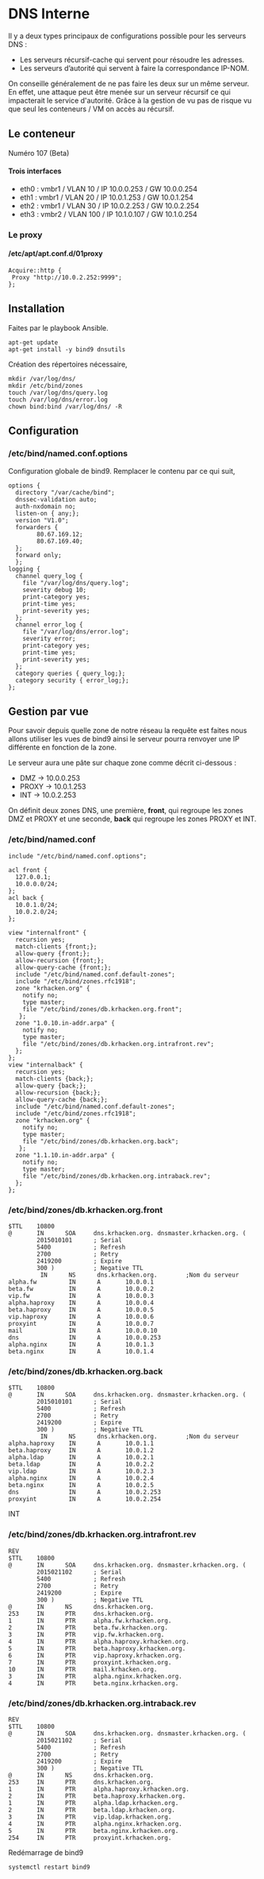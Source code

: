 # DNS Interne

Il y a deux types principaux de configurations possible pour les serveurs DNS :
- Les serveurs récursif-cache qui servent pour résoudre les adresses.
- Les serveurs d’autorité qui servent à faire la correspondance IP-NOM.

On conseille généralement de ne pas faire les deux sur un même serveur. En effet, une attaque peut être menée sur un serveur récursif ce qui impacterait le service d'autorité. Grâce à la gestion de vu pas de risque vu que seul les conteneurs / VM on accès au récursif.

## Le conteneur
Numéro 107 (Beta)
#### Trois interfaces
- eth0 : vmbr1 / VLAN 10 / IP 10.0.0.253 / GW 10.0.0.254
- eth1 : vmbr1 / VLAN 20 / IP 10.0.1.253 / GW 10.0.1.254
- eth2 : vmbr1 / VLAN 30 / IP 10.0.2.253 / GW 10.0.2.254
- eth3 : vmbr2 / VLAN 100 / IP 10.1.0.107 / GW 10.1.0.254


### Le proxy
#### /etc/apt/apt.conf.d/01proxy
```
Acquire::http {
 Proxy "http://10.0.2.252:9999";
};
```

## Installation
Faites par le playbook Ansible.

```
apt-get update
apt-get install -y bind9 dnsutils
```
Création des répertoires nécessaire,
```
mkdir /var/log/dns/
mkdir /etc/bind/zones
touch /var/log/dns/query.log
touch /var/log/dns/error.log
chown bind:bind /var/log/dns/ -R
```

## Configuration

### /etc/bind/named.conf.options
Configuration globale de bind9. Remplacer le contenu par ce qui suit,
```
options {
  directory "/var/cache/bind";
  dnssec-validation auto;
  auth-nxdomain no;
  listen-on { any;};
  version "V1.0";
  forwarders {
        80.67.169.12;
        80.67.169.40;
  };
  forward only;
  };
logging {
  channel query_log {
    file "/var/log/dns/query.log";
    severity debug 10;
    print-category yes;
    print-time yes;
    print-severity yes;
  };
  channel error_log {
    file "/var/log/dns/error.log";
    severity error;
    print-category yes;
    print-time yes;
    print-severity yes;
  };
  category queries { query_log;};
  category security { error_log;};
};
```

## Gestion par vue
Pour savoir depuis quelle zone de notre réseau la requête est faites nous allons utiliser les vues de bind9 ainsi le serveur pourra renvoyer une IP différente en fonction de la zone.

Le serveur aura une pâte sur chaque zone comme décrit ci-dessous :
- DMZ -> 10.0.0.253
- PROXY -> 10.0.1.253
- INT -> 10.0.2.253

On définit deux zones DNS, une première, **front**, qui regroupe les zones DMZ et PROXY et une seconde, **back** qui regroupe les zones PROXY et INT.

### /etc/bind/named.conf
```
include "/etc/bind/named.conf.options";

acl front {
  127.0.0.1;
  10.0.0.0/24;
};
acl back {
  10.0.1.0/24;
  10.0.2.0/24;
};

view "internalfront" {
  recursion yes;
  match-clients {front;};
  allow-query {front;};
  allow-recursion {front;};
  allow-query-cache {front;};
  include "/etc/bind/named.conf.default-zones";
  include "/etc/bind/zones.rfc1918";
  zone "krhacken.org" {
    notify no;
    type master;
    file "/etc/bind/zones/db.krhacken.org.front";
   };
  zone "1.0.10.in-addr.arpa" {
    notify no;
    type master;
    file "/etc/bind/zones/db.krhacken.org.intrafront.rev";
  };
};
view "internalback" {
  recursion yes;
  match-clients {back;};
  allow-query {back;};
  allow-recursion {back;};
  allow-query-cache {back;};
  include "/etc/bind/named.conf.default-zones";
  include "/etc/bind/zones.rfc1918";
  zone "krhacken.org" {
    notify no;
    type master;
    file "/etc/bind/zones/db.krhacken.org.back";
   };
  zone "1.1.10.in-addr.arpa" {
    notify no;
    type master;
    file "/etc/bind/zones/db.krhacken.org.intraback.rev";
  };
};
```

### /etc/bind/zones/db.krhacken.org.front
```
$TTL    10800
@       IN      SOA     dns.krhacken.org. dnsmaster.krhacken.org. (
        2015010101      ; Serial
        5400            ; Refresh
        2700            ; Retry
        2419200         ; Expire
        300 )           ; Negative TTL
         IN      NS      dns.krhacken.org.        ;Nom du serveur
alpha.fw         IN      A       10.0.0.1
beta.fw          IN      A       10.0.0.2
vip.fw           IN      A       10.0.0.3
alpha.haproxy    IN      A       10.0.0.4
beta.haproxy     IN      A       10.0.0.5
vip.haproxy      IN      A       10.0.0.6
proxyint         IN      A       10.0.0.7
mail             IN      A       10.0.0.10
dns              IN      A       10.0.0.253
alpha.nginx      IN      A       10.0.1.3
beta.nginx       IN      A       10.0.1.4
```

### /etc/bind/zones/db.krhacken.org.back
```
$TTL    10800
@       IN      SOA     dns.krhacken.org. dnsmaster.krhacken.org. (
        2015010101      ; Serial
        5400            ; Refresh
        2700            ; Retry
        2419200         ; Expire
        300 )           ; Negative TTL
         IN      NS      dns.krhacken.org.        ;Nom du serveur
alpha.haproxy    IN      A       10.0.1.1
beta.haproxy     IN      A       10.0.1.2
alpha.ldap       IN      A       10.0.2.1
beta.ldap        IN      A       10.0.2.2
vip.ldap         IN      A       10.0.2.3
alpha.nginx      IN      A       10.0.2.4
beta.nginx       IN      A       10.0.2.5
dns              IN      A       10.0.2.253
proxyint         IN      A       10.0.2.254
```

INT

### /etc/bind/zones/db.krhacken.org.intrafront.rev
```
REV
$TTL    10800
@       IN      SOA     dns.krhacken.org. dnsmaster.krhacken.org. (
        2015021102      ; Serial
        5400            ; Refresh
        2700            ; Retry
        2419200         ; Expire
        300 )           ; Negative TTL
@       IN      NS      dns.krhacken.org.
253     IN      PTR     dns.krhacken.org.
1       IN      PTR     alpha.fw.krhacken.org.
2       IN      PTR     beta.fw.krhacken.org.
3       IN      PTR     vip.fw.krhacken.org.
4       IN      PTR     alpha.haproxy.krhacken.org.
5       IN      PTR     beta.haproxy.krhacken.org.
6       IN      PTR     vip.haproxy.krhacken.org.
7       IN      PTR     proxyint.krhacken.org.
10      IN      PTR     mail.krhacken.org.
3       IN      PTR     alpha.nginx.krhacken.org.
4       IN      PTR     beta.nginx.krhacken.org.
```


### /etc/bind/zones/db.krhacken.org.intraback.rev
```
REV
$TTL    10800
@       IN      SOA     dns.krhacken.org. dnsmaster.krhacken.org. (
        2015021102      ; Serial
        5400            ; Refresh
        2700            ; Retry
        2419200         ; Expire
        300 )           ; Negative TTL
@       IN      NS      dns.krhacken.org.
253     IN      PTR     dns.krhacken.org.
1       IN      PTR     alpha.haproxy.krhacken.org.
2       IN      PTR     beta.haproxy.krhacken.org.
1       IN      PTR     alpha.ldap.krhacken.org.
2       IN      PTR     beta.ldap.krhacken.org.
3       IN      PTR     vip.ldap.krhacken.org.
4       IN      PTR     alpha.nginx.krhacken.org.
5       IN      PTR     beta.nginx.krhacken.org.
254     IN      PTR     proxyint.krhacken.org.
```

Redémarrage de bind9
```
systemctl restart bind9
```
